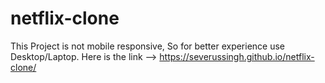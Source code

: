 # netflix-clone
This Project is not mobile responsive, So for better experience use Desktop/Laptop.
Here is the link --> https://severussingh.github.io/netflix-clone/ 
